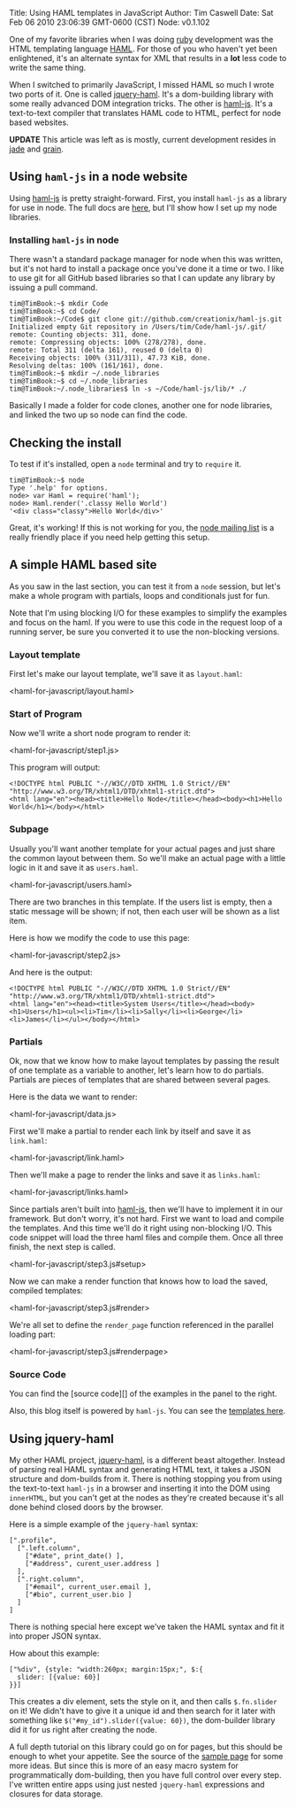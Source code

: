 Title: Using HAML templates in JavaScript
Author: Tim Caswell
Date: Sat Feb 06 2010 23:06:39 GMT-0600 (CST)
Node: v0.1.102

One of my favorite libraries when I was doing [ruby][] development was the HTML templating language [HAML][].  For those of you who haven't yet been enlightened, it's an alternate syntax for XML that results in a **lot** less code to write the same thing.

When I switched to primarily JavaScript, I missed HAML so much I wrote two ports of it.  One is called [jquery-haml][].  It's a dom-building library with some really advanced DOM integration tricks.  The other is [haml-js][].  It's a text-to-text compiler that translates HAML code to HTML, perfect for node based websites.

**UPDATE** This article was left as is mostly, current development resides in [jade][] and [grain][].

## Using `haml-js` in a node website ##

Using [haml-js][] is pretty straight-forward.  First, you install `haml-js` as a library for use in node.  The full docs are [here][], but I'll show how I set up my node libraries.

### Installing `haml-js` in node ###

There wasn't a standard package manager for node when this was written, but it's not hard to install a package once you've done it a time or two.  I like to use git for all GitHub based libraries so that I can update any library by issuing a pull command.

    tim@TimBook:~$ mkdir Code
    tim@TimBook:~$ cd Code/
    tim@TimBook:~/Code$ git clone git://github.com/creationix/haml-js.git
    Initialized empty Git repository in /Users/tim/Code/haml-js/.git/
    remote: Counting objects: 311, done.
    remote: Compressing objects: 100% (278/278), done.
    remote: Total 311 (delta 161), reused 0 (delta 0)
    Receiving objects: 100% (311/311), 47.73 KiB, done.
    Resolving deltas: 100% (161/161), done.
    tim@TimBook:~$ mkdir ~/.node_libraries
    tim@TimBook:~$ cd ~/.node_libraries
    tim@TimBook:~/.node_libraries$ ln -s ~/Code/haml-js/lib/* ./

Basically I made a folder for code clones, another one for node libraries, and linked the two up so node can find the code.

## Checking the install ##

To test if it's installed, open a `node` terminal and try to `require` it. 

    tim@TimBook:~$ node
    Type '.help' for options.
    node> var Haml = require('haml');
    node> Haml.render('.classy Hello World')
    '<div class="classy">Hello World</div>'

Great, it's working!  If this is not working for you, the [node mailing list][] is a really friendly place if you need help getting this setup.

## A simple HAML based site

As you saw in the last section, you can test it from a `node` session, but let's make a whole program with partials, loops and conditionals just for fun.

Note that I'm using blocking I/O for these examples to simplify the examples and focus on the haml.  If you were to use this code in the request loop of a running server, be sure you converted it to use the non-blocking versions.

### Layout template

First let's make our layout template, we'll save it as `layout.haml`:

<haml-for-javascript/layout.haml>

### Start of Program

Now we'll write a short node program to render it:

<haml-for-javascript/step1.js>

This program will output:

    <!DOCTYPE html PUBLIC "-//W3C//DTD XHTML 1.0 Strict//EN" "http://www.w3.org/TR/xhtml1/DTD/xhtml1-strict.dtd">
    <html lang="en"><head><title>Hello Node</title></head><body><h1>Hello World</h1></body></html>

### Subpage

Usually you'll want another template for your actual pages and just share the common layout between them.   So we'll make an actual page with a little logic in it and save it as `users.haml`.

<haml-for-javascript/users.haml>

There are two branches in this template.  If the users list is empty, then a static message will be shown; if not, then each user will be shown as a list item.

Here is how we modify the code to use this page:

<haml-for-javascript/step2.js>

And here is the output:

    <!DOCTYPE html PUBLIC "-//W3C//DTD XHTML 1.0 Strict//EN" "http://www.w3.org/TR/xhtml1/DTD/xhtml1-strict.dtd">
    <html lang="en"><head><title>System Users</title></head><body><h1>Users</h1><ul><li>Tim</li><li>Sally</li><li>George</li><li>James</li></ul></body></html>

### Partials

Ok, now that we know how to make layout templates by passing the result of one template as a variable to another, let's learn how to do partials.  Partials are pieces of templates that are shared between several pages.

Here is the data we want to render:

<haml-for-javascript/data.js>

First we'll make a partial to render each link by itself and save it as `link.haml`:

<haml-for-javascript/link.haml>

Then we'll make a page to render the links and save it as `links.haml`:

<haml-for-javascript/links.haml>

Since partials aren't built into [haml-js][], then we'll have to implement it in our framework.  But don't worry, it's not hard.  First we want to load and compile the templates. And this time we'll do it right using non-blocking I/O.  This code snippet will load the three haml files and compile them.  Once all three finish, the next step is called.

<haml-for-javascript/step3.js#setup>

Now we can make a render function that knows how to load the saved, compiled templates:

<haml-for-javascript/step3.js#render>

We're all set to define the `render_page` function referenced in the parallel loading part:

<haml-for-javascript/step3.js#renderpage>

### Source Code

You can find the [source code][] of the examples in the panel to the right.

Also, this blog itself is powered by `haml-js`.  You can see the [templates here][].

## Using jquery-haml

My other HAML project, [jquery-haml][], is a different beast altogether.  Instead of parsing real HAML syntax and generating HTML text, it takes a JSON structure and dom-builds from it.  There is nothing stopping you from using the text-to-text `haml-js` in a browser and inserting it into the DOM using `innerHTML`, but you can't get at the nodes as they're created because it's all done behind closed doors by the browser.

Here is a simple example of the `jquery-haml` syntax:

    [".profile",
      [".left.column",
        ["#date", print_date() ],
        ["#address", curent_user.address ]
      ],
      [".right.column",
        ["#email", current_user.email ],
        ["#bio", current_user.bio ]
      ]
    ]

There is nothing special here except we've taken the HAML syntax and fit it into proper JSON syntax.

How about this example:

    ["%div", {style: "width:260px; margin:15px;", $:{
      slider: [{value: 60}]
    }}]

This creates a div element, sets the style on it, and then calls `$.fn.slider` on it!  We didn't have to give it a unique id and then search for it later with something like `$("#my_id").slider({value: 60})`, the dom-builder library did it for us right after creating the node.

A full depth tutorial on this library could go on for pages, but this should be enough to whet your appetite.  See the source of the [sample page][] for some more ideas.  But since this is more of an easy macro system for programmatically dom-building, then you have full control over every step.  I've written entire apps using just nested `jquery-haml` expressions and closures for data storage.

[templates here]: http://github.com/creationix/howtonode.org/tree/master/skin/
[sample page]: http://static.creationix.com/jquery-haml/examples
[node mailing list]: http://groups.google.com/group/nodejs
[here]: http://nodejs.org/api.html#_modules
[ruby]: http://ruby-lang.org/
[HAML]: http://haml-lang.com/
[jquery-haml]: http://github.com/creationix/jquery-haml
[haml-js]: http://github.com/creationix/haml-js
[jade]: http://jade-lang.com
[grain]: http://github.com/creationix/grain